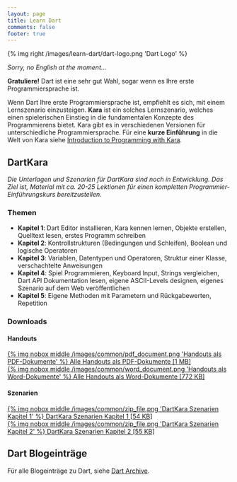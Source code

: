 ```yaml
---
layout: page
title: Learn Dart
comments: false
footer: true
---
```

{% img right /images/learn-dart/dart-logo.png 'Dart Logo' %}

*Sorry, no English at the moment...*

**Gratuliere!** Dart ist eine sehr gut Wahl, sogar wenn es Ihre erste Programmiersprache ist.

Wenn Dart Ihre erste Programmiersprache ist, empfiehlt es sich, mit einem Lernszenario einzusteigen. **Kara** ist ein solches Lernszenario, welches einen spielerischen Einstieg in die fundamentalen Konzepte des Programmierens bietet. Kara gibt es in verschiedenen Versionen für unterschiedliche Programmiersprache. Für eine **kurze Einführung** in die Welt von Kara siehe [Introduction to Programming with Kara](/blog/2012/10/02/introduction-to-programming-with-kara/).

## DartKara ##
*Die Unterlagen und Szenarien für DartKara sind noch in Entwicklung. Das Ziel ist, Material mit ca. 20-25 Lektionen für einen kompletten Programmier-Einführungskurs bereitzustellen.* 

### Themen ###
* **Kapitel 1**: Dart Editor installieren, Kara kennen lernen, Objekte erstellen, Quelltext lesen, erstes Programm schreiben
* **Kapitel 2**: Kontrollstrukturen (Bedingungen und Schleifen), Boolean und logische Operatoren
* **Kapitel 3**: Variablen, Datentypen und Operatoren, Struktur einer Klasse, verschachtelte Anweisungen
* **Kapitel 4**: Spiel Programmieren, Keyboard Input, Strings vergleichen, Dart API Dokumentation lesen, eigene ASCII-Levels designen, eigenes Szenario auf dem Web veröffentlichen
* **Kapitel 5**: Eigene Methoden mit Parametern und Rückgabewerten, Repetition

### Downloads ###

#### Handouts ####
[{% img nobox middle /images/common/pdf_document.png 'Handouts als PDF-Dokumente' %} Alle Handouts als PDF-Dokumente [1 MB]](/downloads/learn-dart/dart-kara-handouts-pdf.zip)   
[{% img nobox middle /images/common/word_document.png 'Handouts als Word-Dokumente' %} Alle Handouts als Word-Dokumente [772 KB]](/downloads/learn-dart/dart-kara-handouts-word.zip)

#### Szenarien ####
[{% img nobox middle /images/common/zip_file.png 'DartKara Szenarien Kapitel 1' %} DartKara Szenarien Kapitel 1 [54 KB]](/downloads/learn-dart/dart-kara-chapter-1.zip)   
[{% img nobox middle /images/common/zip_file.png 'DartKara Szenarien Kapitel 2' %} DartKara Szenarien Kapitel 2 [55 KB]](/downloads/learn-dart/dart-kara-chapter-2.zip)   


## Dart Blogeinträge ##
Für alle Blogeinträge zu Dart, siehe [Dart Archive](/blog/archives/dart/).